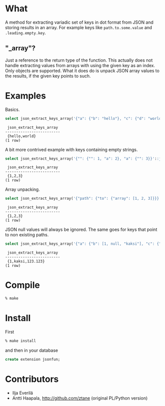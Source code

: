 What
====

A method for extracting variadic set of keys in dot format from JSON and
storing results in an array. For example keys like `path.to.some.value`
and `.leading.empty.key`.

"_array"?
---------

Just a reference to the return type of the function. This actually does not
handle extracting values from arrays with using the given key as an index.
Only objects are supported. What it does do is unpack JSON array values to
the results, if the given key points to such.

Examples
========

Basics.

```sql
select json_extract_keys_array('{"a": {"b": "hello"}, "c": {"d": "world"}}'::json, 'a.b', 'c.d');
```
```
 json_extract_keys_array 
-------------------------
 {hello,world}
(1 row)
```

A bit more contrived example with keys containing empty strings.

```sql
select json_extract_keys_array('{"": {"": 1, "a": 2}, "a": {"": 3}}'::json, '.', '.a', 'a.');
```
```
 json_extract_keys_array 
-------------------------
 {1,2,3}
(1 row)
```

Array unpacking.

```sql
select json_extract_keys_array('{"path": {"to": {"array": [1, 2, 3]}}}'::json, 'path.to.array');
```
```
 json_extract_keys_array 
-------------------------
 {1,2,3}
(1 row)
```

JSON null values will always be ignored. The same goes for keys that point to non existing paths.

```sql
select json_extract_keys_array('{"a": {"b": [1, null, "kaksi"], "c": {"d": 123.123}}}'::json, 'a.b', 'a.c.d', 'does.not.exist');
```
```
 json_extract_keys_array 
-------------------------
 {1,kaksi,123.123}
(1 row)
```

Compile
=======

```bash
% make
```

Install
=======

First

```bash
% make install
```

and then in your database

```sql
create extension jsonfun;
```

Contributors
============

- Ilja Everilä
- Antti Haapala, http://github.com/ztane (original  PL/Python version)

